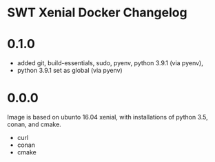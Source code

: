 # SWT Xenial Docker Changelog

# 0.1.0
- added git, build-essentials, sudo, pyenv, python 3.9.1 (via pyenv),  
- python 3.9.1 set as global (via pyenv)

# 0.0.0
Image is based on ubunto 16.04 xenial, with installations of python 3.5, conan, and cmake.
- curl
- conan
- cmake